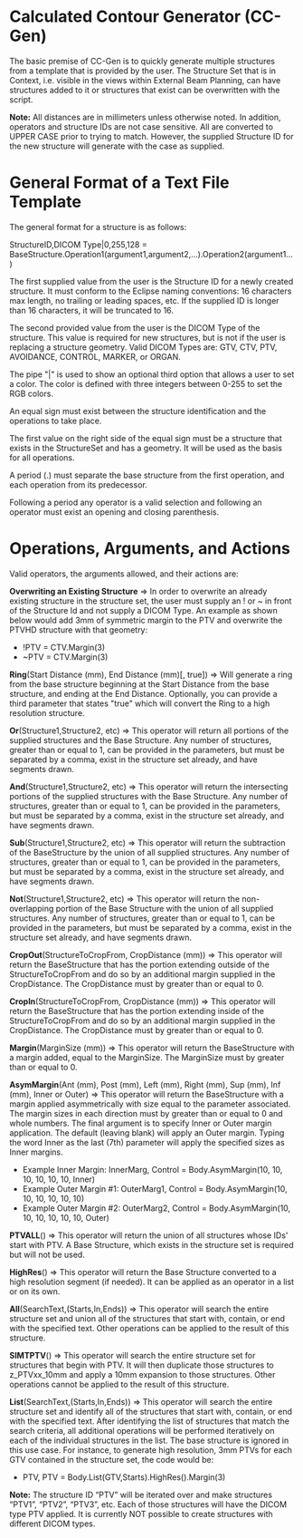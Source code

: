 # Calculated Contour Generator (CC-Gen)

The basic premise of CC-Gen is to quickly generate multiple structures from a template that is provided by the user. The Structure Set that is in Context, i.e. visible in the views within External Beam Planning, can have structures added to it or structures that exist can be overwritten with the script.

<b>Note:</b> All distances are in millimeters unless otherwise noted. In addition, operators and structure IDs are not case sensitive. All are converted to UPPER CASE prior to trying to match. However, the supplied Structure ID for the new structure will generate with the case as supplied.

# General Format of a Text File Template
The general format for a structure is as follows:

StructureID,DICOM Type|0,255,128 = BaseStructure.Operation1(argument1,argument2,...).Operation2(argument1...)

The first supplied value from the user is the Structure ID for a newly created structure. It must conform to the Eclipse naming conventions: 16 characters max length, no trailing or leading spaces, etc. If the supplied ID is longer than 16 characters, it will be truncated to 16.

The second provided value from the user is the DICOM Type of the structure. This value is required for new structures, but is not if the user is replacing a structure geometry. Valid DICOM Types are: GTV, CTV, PTV, AVOIDANCE, CONTROL, MARKER, or ORGAN.

The pipe "|" is used to show an optional third option that allows a user to set a color. The color is defined with three integers between 0-255 to set the RGB colors. 

An equal sign must exist between the structure identification and the operations to take place.

The first value on the right side of the equal sign must be a structure that exists in the StructureSet and has a geometry. It will be used as the basis for all operations. 

A period (.) must separate the base structure from the first operation, and each operation from its predecessor. 

Following a period any operator is a valid selection and following an operator must exist an opening and closing parenthesis.

# Operations, Arguments, and Actions

Valid operators, the arguments allowed, and their actions are:

<b>Overwriting an Existing Structure</b> => In order to overwrite an already existing structure in the structure set, the user must supply an ! or ~ in front of the Structure Id and not supply a DICOM Type. An example as shown below would add 3mm of symmetric margin to the PTV and overwrite the PTVHD structure with that geometry:
<ul>
  <li>!PTV = CTV.Margin(3)</li>
  <li>~PTV = CTV.Margin(3)</li>
</ul>

<b>Ring</b>(Start Distance (mm), End Distance (mm)[, true]) => Will generate a ring from the base structure beginning at the Start Distance from the base structure, and ending at the End Distance. Optionally, you can provide a third parameter that states "true" which will convert the Ring to a high resolution structure.

<b>Or</b>(Structure1,Structure2, etc) =>  This operator will return all portions of the supplied structures and the Base Structure. Any number of structures, greater than or equal to 1, can be provided in the parameters, but must be separated by a comma, exist in the structure set already, and have segments drawn.

<b>And</b>(Structure1,Structure2, etc) => This operator will return the intersecting portions of the supplied structures with the Base Structure. Any number of structures, greater than or equal to 1, can be provided in the parameters, but must be separated by a comma, exist in the structure set already, and have segments drawn.

<b>Sub</b>(Structure1,Structure2, etc) => This operator will return the subtraction of the BaseStructure by the union of all supplied structures. Any number of structures, greater than or equal to 1, can be provided in the parameters, but must be separated by a comma, exist in the structure set already, and have segments drawn.

<b>Not</b>(Structure1,Structure2, etc) => This operator will return the non-overlapping portion of the Base Structure with the union of all supplied structures. Any number of structures, greater than or equal to 1, can be provided in the parameters, but must be separated by a comma, exist in the structure set already, and have segments drawn.

<b>CropOut</b>(StructureToCropFrom, CropDistance (mm)) => This operator will return the BaseStructure that has the portion extending outside of the StructureToCropFrom and do so by an additional margin supplied in the CropDistance. The CropDistance must by greater than or equal to 0.

<b>CropIn</b>(StructureToCropFrom, CropDistance (mm)) => This operator will return the BaseStructure that has the portion extending inside of the StructureToCropFrom and do so by an additional margin supplied in the CropDistance. The CropDistance must by greater than or equal to 0.

<b>Margin</b>(MarginSize (mm)) => This operator will return the BaseStructure with a margin added, equal to the MarginSize. The MarginSize must by greater than or equal to 0.

<b>AsymMargin</b>(Ant (mm), Post (mm), Left (mm), Right (mm), Sup (mm), Inf (mm), Inner or Outer) => This operator will return the BaseStructure with a margin applied asymmetrically with size equal to the parameter associated. The margin sizes in each direction must by greater than or equal to 0 and whole numbers. The final argument is to specify Inner or Outer margin application. The default (leaving blank) will apply an Outer margin. Typing the word Inner as the last (7th) parameter will apply the specified sizes as Inner margins.
<ul>
  <li>Example Inner Margin: InnerMarg, Control = Body.AsymMargin(10, 10, 10, 10, 10, 10, Inner)</li>
  <li>Example Outer Margin #1: OuterMarg1, Control = Body.AsymMargin(10, 10, 10, 10, 10, 10)</li>
  <li>Example Outer Margin #2: OuterMarg2, Control = Body.AsymMargin(10, 10, 10, 10, 10, 10, Outer)</li>
</ul>

<b>PTVALL</b>() => This operator will return the union of all structures whose IDs' start with PTV. A Base Structure, which exists in the structure set is required but will not be used.

<b>HighRes</b>() => This operator will return the Base Structure converted to a high resolution segment (if needed). It can be applied as an operator in a list or on its own.

<b>All</b>(SearchText,(Starts,In,Ends)) => This operator will search the entire structure set and union all of the structures that start with, contain, or end with the specified text. Other operations can be applied to the result of this structure.

<b>SIMTPTV</b>() => This operator will search the entire structure set for structures that begin with PTV. It will then duplicate those structures to z_PTVxx_10mm and apply a 10mm expansion to those structures. Other operations cannot be applied to the result of this structure.

<b>List</b>(SearchText,(Starts,In,Ends)) => This operator will search the entire structure set and identify all of the structures that start with, contain, or end with the specified text. After identifying the list of structures that match the search criteria, all additional operations will be performed iteratively on each of the individual structures in the list. The base structure is ignored in this use case. For instance, to generate high resolution, 3mm PTVs for each GTV contained in the structure set, the code would be:
<ul>
  <li>PTV, PTV = Body.List(GTV,Starts).HighRes().Margin(3)</li>
</ul>
<b>Note:</b> The structure ID “PTV” will be iterated over and make structures “PTV1”, “PTV2”, “PTV3”, etc. Each of those structures will have the DICOM type PTV applied. It is currently NOT possible to create structures with different DICOM types.
